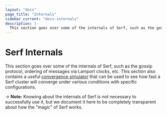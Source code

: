 ```yaml
---
layout: "docs"
page_title: "Internals"
sidebar_current: "docs-internals"
description: |-
  This section goes over some of the internals of Serf, such as the gossip protocol, ordering of messages via Lamport clocks, etc. This section also contains a useful convergence simulator that can be used to see how fast a Serf cluster will converge under various conditions with specific configurations.
---
```


# Serf Internals

This section goes over some of the internals of Serf, such as the gossip
protocol, ordering of messages via Lamport clocks, etc. This section
also contains a useful [convergence simulator](/docs/internals/simulator.html.markdown)
that can be used to see how fast a Serf cluster will converge under
various conditions with specific configurations.

-> **Note:** Knowing about the internals of Serf is not necessary to
successfully use it, but we document it here to be completely transparent
about how the "magic" of Serf works.
